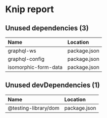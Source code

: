 # Knip report

## Unused dependencies (3)

| Name                 | Location     |
|:---------------------|:-------------|
| graphql-ws           | package.json |
| graphql-config       | package.json |
| isomorphic-form-data | package.json |

## Unused devDependencies (1)

| Name                 | Location     |
|:---------------------|:-------------|
| @testing-library/dom | package.json |

